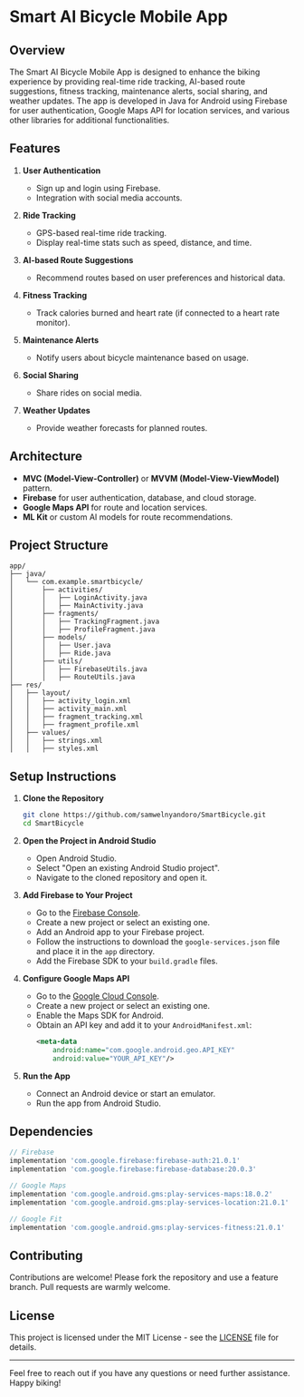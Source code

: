 # Smart AI Bicycle Mobile App

## Overview
The Smart AI Bicycle Mobile App is designed to enhance the biking experience by providing real-time ride tracking, AI-based route suggestions, fitness tracking, maintenance alerts, social sharing, and weather updates. The app is developed in Java for Android using Firebase for user authentication, Google Maps API for location services, and various other libraries for additional functionalities.

## Features
1. **User Authentication**
    - Sign up and login using Firebase.
    - Integration with social media accounts.

2. **Ride Tracking**
    - GPS-based real-time ride tracking.
    - Display real-time stats such as speed, distance, and time.

3. **AI-based Route Suggestions**
    - Recommend routes based on user preferences and historical data.

4. **Fitness Tracking**
    - Track calories burned and heart rate (if connected to a heart rate monitor).

5. **Maintenance Alerts**
    - Notify users about bicycle maintenance based on usage.

6. **Social Sharing**
    - Share rides on social media.

7. **Weather Updates**
    - Provide weather forecasts for planned routes.

## Architecture
- **MVC (Model-View-Controller)** or **MVVM (Model-View-ViewModel)** pattern.
- **Firebase** for user authentication, database, and cloud storage.
- **Google Maps API** for route and location services.
- **ML Kit** or custom AI models for route recommendations.

## Project Structure
```
app/
├── java/
│   └── com.example.smartbicycle/
│       ├── activities/
│       │   ├── LoginActivity.java
│       │   ├── MainActivity.java
│       ├── fragments/
│       │   ├── TrackingFragment.java
│       │   ├── ProfileFragment.java
│       ├── models/
│       │   ├── User.java
│       │   ├── Ride.java
│       ├── utils/
│       │   ├── FirebaseUtils.java
│       │   ├── RouteUtils.java
├── res/
│   ├── layout/
│   │   ├── activity_login.xml
│   │   ├── activity_main.xml
│   │   ├── fragment_tracking.xml
│   │   ├── fragment_profile.xml
│   ├── values/
│   │   ├── strings.xml
│   │   ├── styles.xml
```

## Setup Instructions

1. **Clone the Repository**
   ```bash
   git clone https://github.com/samwelnyandoro/SmartBicycle.git
   cd SmartBicycle
   ```

2. **Open the Project in Android Studio**
    - Open Android Studio.
    - Select "Open an existing Android Studio project".
    - Navigate to the cloned repository and open it.

3. **Add Firebase to Your Project**
    - Go to the [Firebase Console](https://console.firebase.google.com/).
    - Create a new project or select an existing one.
    - Add an Android app to your Firebase project.
    - Follow the instructions to download the `google-services.json` file and place it in the `app` directory.
    - Add the Firebase SDK to your `build.gradle` files.

4. **Configure Google Maps API**
    - Go to the [Google Cloud Console](https://console.cloud.google.com/).
    - Create a new project or select an existing one.
    - Enable the Maps SDK for Android.
    - Obtain an API key and add it to your `AndroidManifest.xml`:
      ```xml
      <meta-data
          android:name="com.google.android.geo.API_KEY"
          android:value="YOUR_API_KEY"/>
      ```

5. **Run the App**
    - Connect an Android device or start an emulator.
    - Run the app from Android Studio.

## Dependencies
```gradle
// Firebase
implementation 'com.google.firebase:firebase-auth:21.0.1'
implementation 'com.google.firebase:firebase-database:20.0.3'

// Google Maps
implementation 'com.google.android.gms:play-services-maps:18.0.2'
implementation 'com.google.android.gms:play-services-location:21.0.1'

// Google Fit
implementation 'com.google.android.gms:play-services-fitness:21.0.1'
```

## Contributing
Contributions are welcome! Please fork the repository and use a feature branch. Pull requests are warmly welcome.

## License
This project is licensed under the MIT License - see the [LICENSE](LICENSE) file for details.

---

Feel free to reach out if you have any questions or need further assistance. Happy biking!
